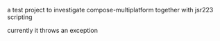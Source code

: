 a test project to investigate compose-multiplatform together with jsr223 scripting

currently it throws an exception
